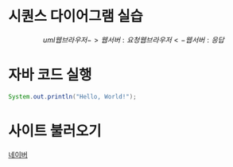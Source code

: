 # 시퀀스 다이어그램 실습
$$uml
웹브라우저 -> 웹서버 : 요청
웹브라우저 <- 웹서버 : 응답
$$

# 자바 코드 실행
```java
System.out.println("Hello, World!");
```

# 사이트 불러오기
[네이버](https://www.naver.com/)